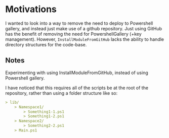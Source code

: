 # Motivations

I wanted to look into a way to remove the need to deploy to Powershell gallery, and instead just make use of a github repository. Just using GitHub has the benefit of removing the need for PowershellGallery (+key management). However, `InstallModuleFromGitHub` lacks the ability to handle directory structures for the code-base.

## Notes

Experimenting with using InstallModuleFromGitHub, instead of using Powershell gallery.

I have noticed that this requires all of the scripts be at the root of the repository, rather than using a folder structure like so:

```markdown
> lib/
    > Namespace1/
        > Something1-1.ps1
        > Something1-2.ps1
    > Namespace2/
        > Something2-2.ps1
    > Main.ps1
```
